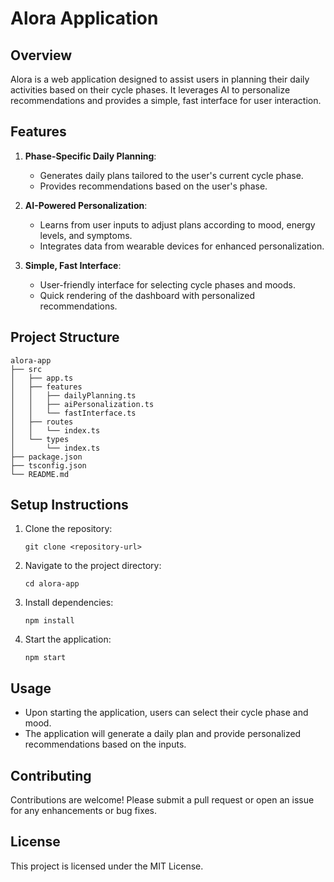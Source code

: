 # Alora Application

## Overview
Alora is a web application designed to assist users in planning their daily activities based on their cycle phases. It leverages AI to personalize recommendations and provides a simple, fast interface for user interaction.

## Features
1. **Phase-Specific Daily Planning**: 
   - Generates daily plans tailored to the user's current cycle phase.
   - Provides recommendations based on the user's phase.

2. **AI-Powered Personalization**: 
   - Learns from user inputs to adjust plans according to mood, energy levels, and symptoms.
   - Integrates data from wearable devices for enhanced personalization.

3. **Simple, Fast Interface**: 
   - User-friendly interface for selecting cycle phases and moods.
   - Quick rendering of the dashboard with personalized recommendations.

## Project Structure
```
alora-app
├── src
│   ├── app.ts
│   ├── features
│   │   ├── dailyPlanning.ts
│   │   ├── aiPersonalization.ts
│   │   └── fastInterface.ts
│   ├── routes
│   │   └── index.ts
│   └── types
│       └── index.ts
├── package.json
├── tsconfig.json
└── README.md
```

## Setup Instructions
1. Clone the repository:
   ```
   git clone <repository-url>
   ```
2. Navigate to the project directory:
   ```
   cd alora-app
   ```
3. Install dependencies:
   ```
   npm install
   ```
4. Start the application:
   ```
   npm start
   ```

## Usage
- Upon starting the application, users can select their cycle phase and mood.
- The application will generate a daily plan and provide personalized recommendations based on the inputs.

## Contributing
Contributions are welcome! Please submit a pull request or open an issue for any enhancements or bug fixes.

## License
This project is licensed under the MIT License.